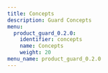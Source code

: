 ```yaml
---
title: Concepts
description: Guard Concepts
menu:
  product_guard_0.2.0:
    identifier: concepts
    name: Concepts
    weight: 20
menu_name: product_guard_0.2.0
---
```


